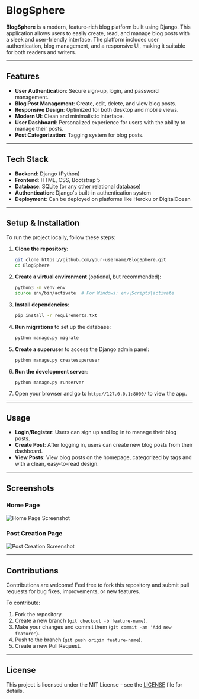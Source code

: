# BlogSphere

**BlogSphere** is a modern, feature-rich blog platform built using Django. This application allows users to easily create, read, and manage blog posts with a sleek and user-friendly interface. The platform includes user authentication, blog management, and a responsive UI, making it suitable for both readers and writers.

---

## Features

- **User Authentication**: Secure sign-up, login, and password management.
- **Blog Post Management**: Create, edit, delete, and view blog posts.
- **Responsive Design**: Optimized for both desktop and mobile views.
- **Modern UI**: Clean and minimalistic interface.
- **User Dashboard**: Personalized experience for users with the ability to manage their posts.
- **Post Categorization**: Tagging system for blog posts.

---

## Tech Stack

- **Backend**: Django (Python)
- **Frontend**: HTML, CSS, Bootstrap 5
- **Database**: SQLite (or any other relational database)
- **Authentication**: Django's built-in authentication system
- **Deployment**: Can be deployed on platforms like Heroku or DigitalOcean

---

## Setup & Installation

To run the project locally, follow these steps:

1. **Clone the repository**:

   ```bash
   git clone https://github.com/your-username/BlogSphere.git
   cd BlogSphere
   ```

2. **Create a virtual environment** (optional, but recommended):

   ```bash
   python3 -m venv env
   source env/bin/activate  # For Windows: env\Scripts\activate
   ```

3. **Install dependencies**:

   ```bash
   pip install -r requirements.txt
   ```

4. **Run migrations** to set up the database:

   ```bash
   python manage.py migrate
   ```

5. **Create a superuser** to access the Django admin panel:

   ```bash
   python manage.py createsuperuser
   ```

6. **Run the development server**:

   ```bash
   python manage.py runserver
   ```

7. Open your browser and go to `http://127.0.0.1:8000/` to view the app.

---

## Usage

- **Login/Register**: Users can sign up and log in to manage their blog posts.
- **Create Post**: After logging in, users can create new blog posts from their dashboard.
- **View Posts**: View blog posts on the homepage, categorized by tags and with a clean, easy-to-read design.

---

## Screenshots

### Home Page
![Home Page Screenshot](link_to_screenshot_image)

### Post Creation Page
![Post Creation Screenshot](link_to_screenshot_image)

---

## Contributions

Contributions are welcome! Feel free to fork this repository and submit pull requests for bug fixes, improvements, or new features.

To contribute:

1. Fork the repository.
2. Create a new branch (`git checkout -b feature-name`).
3. Make your changes and commit them (`git commit -am 'Add new feature'`).
4. Push to the branch (`git push origin feature-name`).
5. Create a new Pull Request.

---

## License

This project is licensed under the MIT License - see the [LICENSE](LICENSE) file for details.
